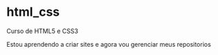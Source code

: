 # html_css
 Curso de HTML5 e CSS3

Estou aprendendo a criar sites e agora vou gerenciar meus repositorios
